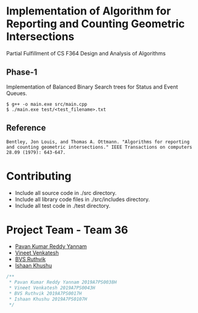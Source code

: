 # Implementation of Algorithm for Reporting and Counting Geometric Intersections

Partial Fulfillment of CS F364 Design and Analysis of Algorithms

## Phase-1

Implementation of Balanced Binary Search trees for Status and Event Queues.
```
$ g++ -o main.exe src/main.cpp
$ ./main.exe test/<test_filename>.txt
```

## Reference
```
Bentley, Jon Louis, and Thomas A. Ottmann. "Algorithms for reporting and counting geometric intersections." IEEE Transactions on computers 28.09 (1979): 643-647.
```

# Contributing
- Include all source code in ./src directory.
- Include all library code files in ./src/includes directory.
- Include all test code in ./test directory.

# Project Team - Team 36

- [Pavan Kumar Reddy Yannam](https://github.com/PavanReddy28/)
- [Vineet Venkatesh](https://github.com/vineet891/)
- [BVS Ruthvik]()
- [Ishaan Khushu]()

```cpp
/**
 * Pavan Kumar Reddy Yannam 2019A7PS0038H
 * Vineet Venkatesh 2019A7PS0043H
 * BVS Ruthvik 2019A7PS0017H
 * Ishaan Khushu 2019A7PS0107H
 */
```
